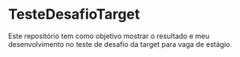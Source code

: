# TesteDesafioTarget
Este repositório tem como objetivo mostrar o resultado e meu desenvolvimento no teste de desafio da target para vaga de estágio.
